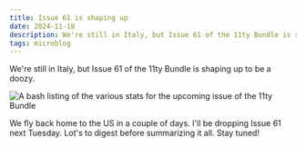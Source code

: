 ```yaml
---
title: Issue 61 is shaping up
date: 2024-11-18
description: We're still in Italy, but Issue 61 of the 11ty Bundle is shaping up to be a doozy.
tags: microblog
---
```


We're still in Italy, but Issue 61 of the 11ty Bundle is shaping up to be a doozy.

<img src="/assets/img/issue-61-is-shaping-up.jpg" alt="A bash listing of the various stats for the upcoming issue of the 11ty Bundle">

We fly back home to the US in a couple of days. I'll be dropping Issue 61 next Tuesday. Lot's to digest before summarizing it all. Stay tuned!
